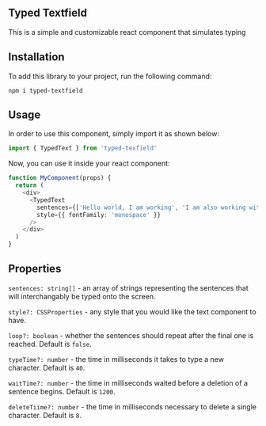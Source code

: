 ## Typed Textfield

This is a simple and customizable react component that simulates typing

## Installation

To add this library to your project, run the following command:

```shell
npm i typed-textfield
```

## Usage

In order to use this component, simply import it as shown below:

```ts
import { TypedText } from 'typed-texfield'
```

Now, you can use it inside your react component:

```ts
function MyComponent(props) {
  return (
    <div>
      <TypedText
        sentences={['Hello world, I am working', 'I am also working with a new sentence!']}
        style={{ fontFamily: 'monospace' }}
      />
    </div>
  )
}
```

## Properties

`sentences: string[]` - an array of strings representing the sentences that will interchangably be typed onto the screen.

`style?: CSSProperties` - any style that you would like the text component to have.

`loop?: boolean` - whether the sentences should repeat after the final one is reached. Default is `false`.

`typeTime?: number` - the time in milliseconds it takes to type a new character. Default is `40`.

`waitTime?: number` - the time in milliseconds waited before a deletion of a sentence begins. Default is `1200`.

`deleteTiime?: number` - the time in milliseconds necessary to delete a single character. Default is `8`.
